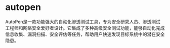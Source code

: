 # autopen
AutoPen是一款功能强大的自动化渗透测试工具，专为安全研究人员、渗透测试工程师和网络安全爱好者设计。它集成了多种高级安全测试功能，能够自动化完成信息收集、漏洞扫描、安全评估等任务，帮助用户快速发现目标系统中的潜在安全隐患。
